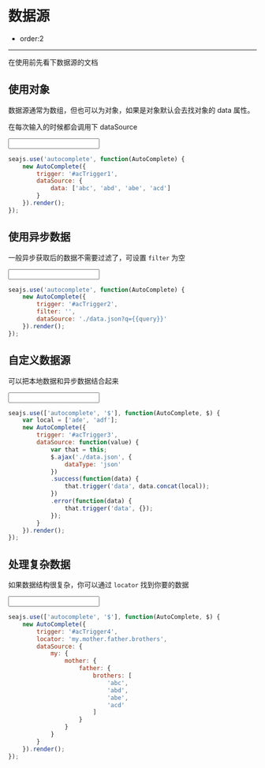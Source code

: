 # 数据源

- order:2

---

<script>
seajs.use('../src/autocomplete.css');
</script>

在使用前先看下数据源的文档

## 使用对象

数据源通常为数组，但也可以为对象，如果是对象默认会去找对象的 data 属性。

在每次输入的时候都会调用下 dataSource

<input id="acTrigger1" type="text" value="" />

````javascript
seajs.use('autocomplete', function(AutoComplete) {
    new AutoComplete({
        trigger: '#acTrigger1',
        dataSource: {
            data: ['abc', 'abd', 'abe', 'acd']
        }
    }).render();
});
````

## 使用异步数据

一般异步获取后的数据不需要过滤了，可设置 `filter` 为空

<input id="acTrigger2" type="text" value="" />

````javascript
seajs.use('autocomplete', function(AutoComplete) {
    new AutoComplete({
        trigger: '#acTrigger2',
        filter: '',
        dataSource: './data.json?q={{query}}'
    }).render();
});
````

## 自定义数据源

可以把本地数据和异步数据结合起来

<input id="acTrigger3" type="text" value="" />

````javascript
seajs.use(['autocomplete', '$'], function(AutoComplete, $) {
    var local = ['ade', 'adf'];
    new AutoComplete({
        trigger: '#acTrigger3',
        dataSource: function(value) {
            var that = this;
            $.ajax('./data.json', {
                dataType: 'json'
            })
            .success(function(data) {
                that.trigger('data', data.concat(local));
            })
            .error(function(data) {
                that.trigger('data', {});
            });
        }
    }).render();
});
````

## 处理复杂数据

如果数据结构很复杂，你可以通过 `locator` 找到你要的数据

<input id="acTrigger4" type="text" value="" />

````javascript
seajs.use(['autocomplete', '$'], function(AutoComplete, $) {
    new AutoComplete({
        trigger: '#acTrigger4',
        locator: 'my.mother.father.brothers',
        dataSource: {
            my: {
                mother: {
                    father: {
                        brothers: [
                            'abc',
                            'abd',
                            'abe',
                            'acd'
                        ]
                    }
                }
            }
        }
    }).render();
});
````

